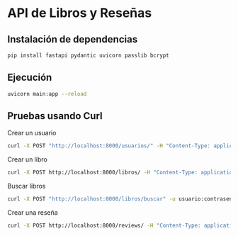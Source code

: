 # API de Libros y Reseñas

## Instalación de dependencias

```bash
pip install fastapi pydantic uvicorn passlib bcrypt
```

## Ejecución

```bash
uvicorn main:app --reload
```

## Pruebas usando Curl

Crear un usuario

```bash
curl -X POST "http://localhost:8000/usuarios/" -H "Content-Type: application/json" -d '{"username": "usuario", "email": "usuario@example.com", "password": "contrasena123"}'
```

Crear un libro

```bash
curl -X POST http://localhost:8000/libros/ -H "Content-Type: application/json" -u usuario:contrasena123 -d '{"isbn": "1234567890", "nombre": "Libro de Prueba", "autores": "Autor 1, Autor 2", "editorial": "Editorial 1", "edicion": "1ra", "año": 2024}'
```

Buscar libros

```bash
curl -X POST "http://localhost:8000/libros/buscar" -u usuario:contrasena123 -H "Content-Type: application/json" -d '{"nombre": "Libro"}'
```

Crear una reseña

```bash
curl -X POST http://localhost:8000/reviews/ -H "Content-Type: application/json" -u usuario:contrasena123 -d '{"isbn": "1234567890", "usuario": "Usuario 1", "comentario": "Comentario de Prueba", "estrellas": 5}'
```


